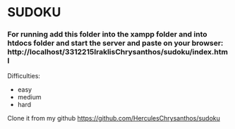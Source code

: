 # SUDOKU

### For running add this folder into the xampp folder and into htdocs folder and start the server and paste on your browser: http://localhost/3312215IraklisChrysanthos/sudoku/index.html

Difficulties:

- easy
- medium
- hard

Clone it from my github https://github.com/HerculesChrysanthos/sudoku
